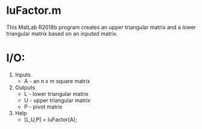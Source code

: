 # luFactor.m
This MatLab R2018b program creates an upper triangular matrix and a
lower triangular matrix based on an inputed matrix.

# I/O:
1. Inputs
   * A - an n x m square matrix
2. Outputs
   * L - lower triangular matrix
   * U - upper triangular matrix
   * P - pivot matrix
3. Help
   * [L,U,P] = luFactor(A);

